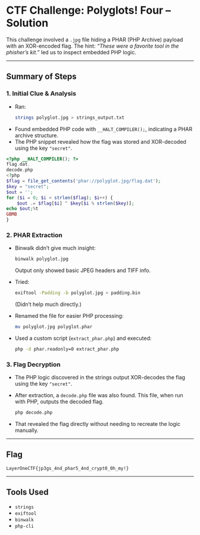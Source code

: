 # CTF Challenge: Polyglots! Four – Solution

This challenge involved a `.jpg` file hiding a PHAR (PHP Archive) payload with an XOR-encoded flag. The hint: *“These were a favorite tool in the phisher’s kit.”* led us to inspect embedded PHP logic.

---

## Summary of Steps

### 1. **Initial Clue & Analysis**

- Ran:
  ```bash
  strings polyglot.jpg > strings_output.txt
  ```
- Found embedded PHP code with `__HALT_COMPILER();`, indicating a PHAR archive structure.
- The PHP snippet revealed how the flag was stored and XOR-decoded using the key `"secret"`.

```php
<?php __HALT_COMPILER(); ?>
flag.dat.
decode.php
<?php
$flag = file_get_contents('phar://polyglot.jpg/flag.dat');
$key = "secret";
$out = '';
for ($i = 0; $i < strlen($flag); $i++) {
    $out .= $flag[$i] ^ $key[$i % strlen($key)];
echo $out;%t
GBMB
}
```

### 2. **PHAR Extraction**

- Binwalk didn’t give much insight:
  ```bash
  binwalk polyglot.jpg
  ```
  Output only showed basic JPEG headers and TIFF info.

- Tried:
  ```bash
  exiftool -Padding -b polyglot.jpg > padding.bin
  ```
  (Didn’t help much directly.)

- Renamed the file for easier PHP processing:
  ```bash
  mv polyglot.jpg polyglot.phar
  ```


- Used a custom script (`extract_phar.php`) and executed:
  ```bash
  php -d phar.readonly=0 extract_phar.php
  ```

### 3. **Flag Decryption**

- The PHP logic discovered in the strings output XOR-decodes the flag using the key `"secret"`.
- After extraction, a `decode.php` file was also found. This file, when run with PHP, outputs the decoded flag.

  ```bash
  php decode.php
  ```

- That revealed the flag directly without needing to recreate the logic manually.

---

## Flag

```
LayerOneCTF{jp3gs_4nd_phar5_4nd_crypt0_0h_my!}
```

---

## Tools Used

- `strings`
- `exiftool`
- `binwalk`
- `php-cli`